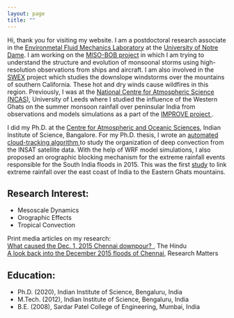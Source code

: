 ```yaml
---
layout: page
title: ""
---
```


<p> Hi, thank you for visiting my website. I am a postdoctoral research associate in the <a href="https://efmlab.nd.edu/">Environmetal Fluid Mechanics Laboratory</a>
at the <a href="https://www.nd.edu/">University of Notre Dame</a>. I am working on the <a href="https://efmlab.nd.edu/research/miso-bob/"> MISO-BOB project</a> in which I am trying to understand the structure and evolution of monsoonal storms using high-resolution observations from ships and aircraft. I am also involved in the <a href = "https://efmlab.nd.edu/research/swex/">SWEX</a> project which studies the downslope windstorms over the mountains of southern California. These hot and dry winds cause wildfires in this region. Previously, I was at the <a href="https://ncas.ac.uk/"> National Centre for Atmospheric Science (NCAS)</a>, University of Leeds where I studied the influence of the Western Ghats on the summer monsoon rainfall over peninsular India from observations and models simulations as a part of the <a  href="http://www.met.reading.ac.uk/~sws05agt/improve/"> IMPROVE project </a>. </p> 

<p>I did my Ph.D. at the <a href="https://caos.iisc.ac.in/"> Centre for Atmospheric and Oceanic Sciences</a>, Indian Institute of Science, Bangalore. For my Ph.D. thesis, I wrote an <a href="https://jayphd.github.io/tracking/">automated cloud-tracking algorithm </a> to study the organization of deep convection from the INSAT satellite data. With the help of WRF model simulations, I also proposed an orographic blocking mechanism for the extreme rainfall events responsible for the South India floods in 2015. This was the first <a href="https://doi.org/10.1175/MWR-D-16-0473.1"> study</a> to link extreme rainfall over the east coast of India to the Eastern Ghats mountains. </p> 

<h2> Research Interest: </h2> 
        <ul>
          <li> Mesoscale Dynamics</li>
          <li> Orographic Effects</li> 
          <li> Tropical Convection </li>
        </ul>

Print media articles on my research: <br>
<a href="https://www.thehindu.com/sci-tech/science/what-caused-the-dec-1-2015-chennai-downpour/article24122666.ece">What caused the Dec. 1, 2015 Chennai downpour? </a>, The Hindu <br>
<a href="https://researchmatters.in/news/look-back-december-2015-floods-chennai-what-role-did-eastern-ghats-play">A look back into the December 2015 floods of Chennai</a>, Research Matters


<h2>Education:</h2>
    <ul>
          <li> Ph.D. (2020), Indian Institute of Science, Bengaluru, India </li>
          <li> M.Tech. (2012), Indian Institute of Science, Bengaluru, India </li>
          <li> B.E. (2008), Sardar Patel College of Engineering, Mumbai, India </li>
    </ul>
